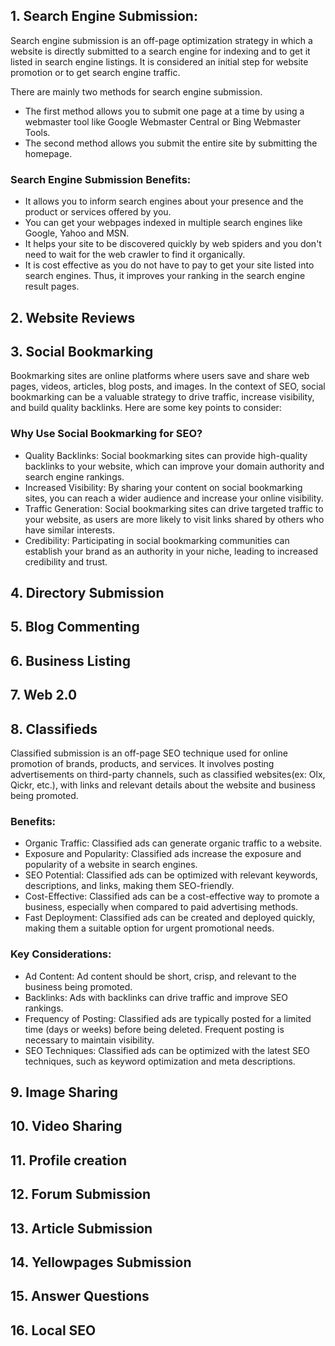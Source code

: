 ## 1. Search Engine Submission:
Search engine submission is an off-page optimization strategy in which a website is directly submitted to a search engine for indexing and to get it listed in search engine listings. It is considered an initial step for website promotion or to get search engine traffic.

There are mainly two methods for search engine submission. 
- The first method allows you to submit one page at a time by using a webmaster tool like Google Webmaster Central or Bing Webmaster Tools.
- The second method allows you submit the entire site by submitting the homepage.

### Search Engine Submission Benefits:
- It allows you to inform search engines about your presence and the product or services offered by you.
- You can get your webpages indexed in multiple search engines like Google, Yahoo and MSN.
- It helps your site to be discovered quickly by web spiders and you don't need to wait for the web crawler to find it organically.
- It is cost effective as you do not have to pay to get your site listed into search engines.
Thus, it improves your ranking in the search engine result pages.

## 2. Website Reviews


## 3. Social Bookmarking
Bookmarking sites are online platforms where users save and share web pages, videos, articles, blog posts, and images. In the context of SEO, social bookmarking can be a valuable strategy to drive traffic, increase visibility, and build quality backlinks. Here are some key points to consider:

### Why Use Social Bookmarking for SEO?
- Quality Backlinks: Social bookmarking sites can provide high-quality backlinks to your website, which can improve your domain authority and search engine rankings.
- Increased Visibility: By sharing your content on social bookmarking sites, you can reach a wider audience and increase your online visibility.
- Traffic Generation: Social bookmarking sites can drive targeted traffic to your website, as users are more likely to visit links shared by others who have similar interests.
- Credibility: Participating in social bookmarking communities can establish your brand as an authority in your niche, leading to increased credibility and trust.

## 4. Directory Submission


## 5. Blog Commenting


## 6. Business Listing

## 7. Web 2.0

## 8. Classifieds
Classified submission is an off-page SEO technique used for online promotion of brands, products, and services. It involves posting advertisements on third-party channels, such as classified websites(ex: Olx, Qickr, etc.), with links and relevant details about the website and business being promoted.

### Benefits:
- Organic Traffic: Classified ads can generate organic traffic to a website.
- Exposure and Popularity: Classified ads increase the exposure and popularity of a website in search engines.
- SEO Potential: Classified ads can be optimized with relevant keywords, descriptions, and links, making them SEO-friendly.
- Cost-Effective: Classified ads can be a cost-effective way to promote a business, especially when compared to paid advertising methods.
- Fast Deployment: Classified ads can be created and deployed quickly, making them a suitable option for urgent promotional needs.

### Key Considerations:
- Ad Content: Ad content should be short, crisp, and relevant to the business being promoted.
- Backlinks: Ads with backlinks can drive traffic and improve SEO rankings.
- Frequency of Posting: Classified ads are typically posted for a limited time (days or weeks) before being deleted. Frequent posting is necessary to maintain visibility.
- SEO Techniques: Classified ads can be optimized with the latest SEO techniques, such as keyword optimization and meta descriptions.

## 9. Image Sharing


## 10. Video Sharing


## 11. Profile creation


## 12. Forum Submission


## 13. Article Submission


## 14. Yellowpages Submission


## 15. Answer Questions


## 16. Local SEO


